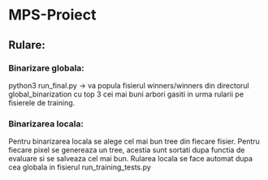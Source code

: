 # MPS-Proiect

## Rulare:
### Binarizare globala:
python3 run_final.py -> va popula fisierul winners/winners din directorul global_binarization cu top 3 
cei mai buni arbori gasiti in urma rularii pe fisierele de training.

### Binarizarea locala:
Pentru binarizarea locala se alege cel mai bun tree din fiecare fisier. Pentru fiecare pixel se genereaza un tree, acestia sunt sortati dupa functia de evaluare si se salveaza cel mai bun.
Rularea locala se face automat dupa cea globala in fisierul run_training_tests.py
